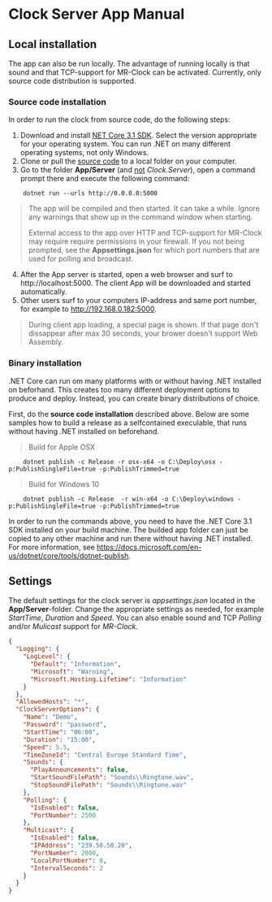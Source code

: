# Clock Server App Manual

## Local installation
The app can also be run locally. 
The advantage of running locally is that sound and that TCP-support for MR-Clock can be activated.
Currently, only source code distribution is supported. 

### Source code installation
In order to run the clock from source code, do the following steps:

1. Download and install [NET Core 3.1 SDK](https://dotnet.microsoft.com/download/dotnet-core). 
Select the version appropriate for your operating system. 
You can run .NET on many different operating systems, not only Windows.
2. Clone or pull the [source code](https://github.com/tellurianinteractive/Tellurian.Trains.ModuleMeetingApp.git) to a local folder on your computer.
3. Go to the folder **App/Server** (and <u>not</u> *Clock.Server*), open a command prompt there and execute the following command:

```
    dotnet run --urls http://0.0.0.0:5000
```
> The app will be compiled and then started. It can take a while. Ignore any warnings that show up in the command window when starting.
> 
> External access to the app over HTTP and TCP-support for MR-Clock may require require permissions in your firewall. 
> If you not being prompted, 
> see the **Appsettings.json** for which port numbers that are used for polling and broadcast.

4. After the App server is started, open a web browser and surf to http://localhost:5000. 
The client App will be downloaded and started automatically.
5. Other users surf to your computers IP-address and same port number, for example to http://192.168.0.182:5000.


> During client app loading, a special page is shown. 
> If that page don't dissappear after max 30 seconds, your brower doesn't support Web Assembly.

### Binary installation

.NET Core can run om many platforms with or without having .NET installed on beforhand. 
This creates too many different deployment options to produce and deploy.
Instead, you can create binary distributions of choice.

First, do the **source code installation** described above.
Below are some samples how to build a release as a selfcontained execulable, that runs without having .NET installed on beforehand.

> Build for Apple OSX
```
    dotnet publish -c Release -r osx-x64 -o C:\Deploy\osx -p:PublishSingleFile=true -p:PublishTrimmed=true 
```

> Build for Windows 10
```
    dotnet publish -c Release  -r win-x64 -o C:\Deploy\windows -p:PublishSingleFile=true -p:PublishTrimmed=true
```

In order to run the commands above, you need to have the .NET Core 3.1 SDK installed on your build machine. 
The builded app folder can just be copied to any other machine and run there without having .NET installed.
For more information, see https://docs.microsoft.com/en-us/dotnet/core/tools/dotnet-publish.

## Settings
The default settings for the clock server is *appsettings.json* located in the **App/Server**-folder.
Change the appropriate settings as needed, for example *StartTime*, *Duration* and *Speed*.
You can also enable sound and TCP *Polling* and/or *Mulicast* support for *MR-Clock*.

```json
{
  "Logging": {
    "LogLevel": {
      "Default": "Information",
      "Microsoft": "Warning",
      "Microsoft.Hosting.Lifetime": "Information"
    }
  },
  "AllowedHosts": "*",
  "ClockServerOptions": {
    "Name": "Demo",
    "Password": "password",
    "StartTime": "06:00",
    "Duration": "15:00",
    "Speed": 5.5,
    "TimeZoneId": "Central Europe Standard Time",
    "Sounds": {
      "PlayAnnouncements": false,
      "StartSoundFilePath": "Sounds\\Ringtone.wav",
      "StopSoundFilePath": "Sounds\\Ringtone.wav"
    },
    "Polling": {
      "IsEnabled": false,
      "PortNumber": 2500
    },
    "Multicast": {
      "IsEnabled": false,
      "IPAddress": "239.50.50.20",
      "PortNumber": 2000,
      "LocalPortNumber": 0,
      "IntervalSeconds": 2
    }
  }
}

```
